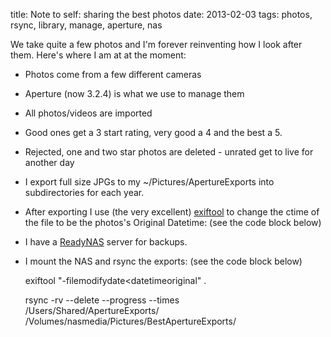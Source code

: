 title: Note to self: sharing the best photos
date: 2013-02-03
tags: photos, rsync, library, manage, aperture, nas

We take quite a few photos and I'm forever reinventing how I look after them. Here's where I am at at the moment:

  * Photos come from a few different cameras
  * Aperture (now 3.2.4) is what we use to manage them
  * All photos/videos are imported
  * Good ones get a 3 start rating, very good a 4 and the best a 5.
  * Rejected, one and two star photos are deleted - unrated get to live for another day
  * I export full size JPGs to my ~/Pictures/ApertureExports into subdirectories for each year.
  * After exporting I use (the very excellent) [exiftool](http://www.sno.phy.queensu.ca/~phil/exiftool/)
    to change the ctime of the file to be the photos's Original Datetime: (see the code block below)
  * I have a [ReadyNAS](http://www.readynas.com/?cat=3) server for backups.
  * I mount the NAS and rsync the exports: (see the code block below)


    exiftool "-filemodifydate<datetimeoriginal" .
     
    rsync -rv --delete --progress --times \
        /Users/Shared/ApertureExports/ \
        /Volumes/nasmedia/Pictures/BestApertureExports/

